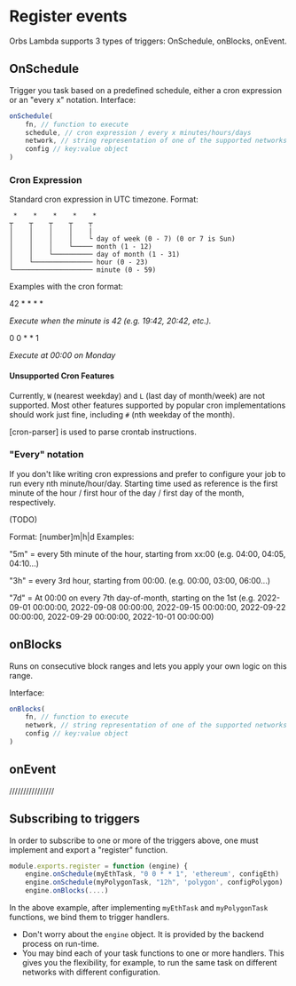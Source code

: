 # Register events

Orbs Lambda supports 3 types of triggers: OnSchedule, onBlocks, onEvent.

## OnSchedule
Trigger you task based on a predefined schedule, either a cron expression or an "every x" notation.
Interface:
```js
onSchedule(
    fn, // function to execute
    schedule, // cron expression / every x minutes/hours/days
    network, // string representation of one of the supported networks
    config // key:value object
)
```

### Cron Expression
Standard cron expression in UTC timezone.
Format:
```
 *    *    *    *    *
┬    ┬    ┬    ┬    ┬
│    │    │    │    |
│    │    │    │    └ day of week (0 - 7) (0 or 7 is Sun)
│    │    │    └───── month (1 - 12)
│    │    └────────── day of month (1 - 31)
│    └─────────────── hour (0 - 23)
└──────────────────── minute (0 - 59)
```

Examples with the cron format:

42 * * * *

_Execute when the minute is 42 (e.g. 19:42, 20:42, etc.)._

0 0 * * 1

_Execute at 00:00 on Monday_

#### Unsupported Cron Features

Currently, `W` (nearest weekday) and `L` (last day of month/week) are not supported.
Most other features supported by popular cron implementations should work just fine,
including `#` (nth weekday of the month).

[cron-parser] is used to parse crontab instructions.


### "Every" notation
If you don't like writing cron expressions and prefer to configure your job to run every nth minute/hour/day.
Starting time used as reference is the first minute of the hour / first hour of the day / first day of the month, respectively.

(TODO)

Format: [number]m|h|d
Examples: 

"5m" = every 5th minute of the hour, starting from xx:00 (e.g. 04:00, 04:05, 04:10...)

"3h" = every 3rd hour, starting from 00:00. (e.g. 00:00, 03:00, 06:00...)

"7d" = At 00:00 on every 7th day-of-month, starting on the 1st (e.g. 2022-09-01 00:00:00, 2022-09-08 00:00:00, 2022-09-15 00:00:00, 2022-09-22 00:00:00, 2022-09-29 00:00:00, 2022-10-01 00:00:00)

## onBlocks
Runs on consecutive block ranges and lets you apply your own logic on this range.

Interface:
```js
onBlocks(
    fn, // function to execute
    network, // string representation of one of the supported networks
    config // key:value object
)
```

## onEvent

////////////////

## Subscribing to triggers
In order to subscribe to one or more of the triggers above, one must implement and export a "register" function.

```js
module.exports.register = function (engine) {
    engine.onSchedule(myEthTask, "0 0 * * 1", 'ethereum', configEth)
    engine.onSchedule(myPolygonTask, "12h", 'polygon', configPolygon)
    engine.onBlocks(....)
```

In the above example, after implementing `myEthTask` and `myPolygonTask` functions, we bind them to trigger handlers.
- Don't worry about the `engine` object. It is provided by the backend process on run-time.
- You may bind each of your task functions to one or more handlers. This gives you the flexibility, for example, to run the same task on different networks with different configuration.